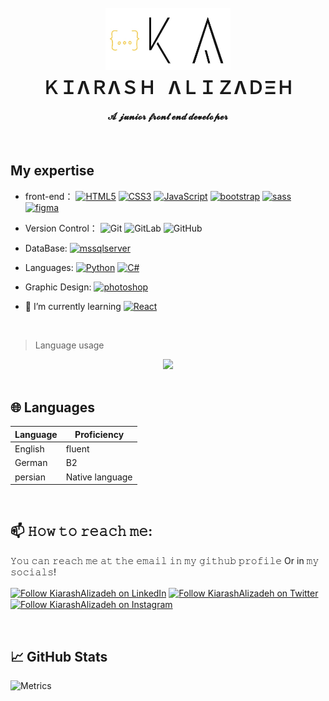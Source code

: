 <!--
**kiarashAlizadeh/kiarashAlizadeh** is a ✨ _special_ ✨ repository because its `README.md` (this file) appears on your GitHub profile.

Here are some ideas to get you started:

- 🔭 I’m currently working on ...
- 👯 I’m looking to collaborate on ...
- 🤔 I’m looking for help with ...
- 💬 Ask me about ...
- 😄 Pronouns: ...
- ⚡ Fun fact: ...
- 📫 How to reach me: Kiarash_Alizadeh@yahoo.com

<img alt="MySQL" src="https://img.shields.io/badge/mysql-%2300f.svg?style=for-the-badge&logo=mysql&logoColor=white" />
<img alt="jquery" src="https://img.shields.io/badge/jquery-%230769AD.svg?style=for-the-badge&logo=jquery&logoColor=white" />
<img alt="react" src="https://img.shields.io/badge/react-%2320232a.svg?style=for-the-badge&logo=react&logoColor=%2361DAFB" />
<img alt="Next JS" src="https://img.shields.io/badge/Next-black?style=for-the-badge&logo=next.js&logoColor=white" />
<img alt="TailwindCSS" src="https://img.shields.io/badge/tailwindcss-%2338B2AC.svg?style=for-the-badge&logo=tailwind-css&logoColor=white" />
<img alt="GraphQL" src="https://img.shields.io/badge/-GraphQL-E10098?style=for-the-badge&logo=graphql&logoColor=white" />
<img alt="TypeScript" src="https://img.shields.io/badge/typescript-%23007ACC.svg?style=for-the-badge&logo=typescript&logoColor=white" />
<img alt="PHP" src="https://img.shields.io/badge/php-%23777BB4.svg?style=for-the-badge&logo=php&logoColor=white" />
<a href="https://www.figma.com/" target="_blank" rel="noreferrer"> <img src="https://www.vectorlogo.zone/logos/figma/figma-icon.svg" alt="figma" width="40" height="40"/> </a>
<a href="https://git-scm.com/" target="blank"><img alt="Git" src="https://img.shields.io/badge/git-%23F05033.svg?style=for-the-badge&logo=git&logoColor=white" /></a>
<a href="https://wordpress.org/" target="blank"><img alt="WordPress" src="https://img.shields.io/badge/WordPress-%23117AC9.svg?style=for-the-badge&logo=WordPress&logoColor=white" /></a>

<a href="https://www.youtube.com/channel/UCyVGZFpVc6Xp4UhPybxR0vw">
    <img alt="YouTube" src="https://img.shields.io/badge/YouTube-%23FF0000.svg?style=for-the-badge&logo=YouTube&logoColor=white" />
</a>

### Languages 🌐

| Language      | Proficiency                                                               |
| ------------- | ------------------------------------------------------------------------- |
| English (duh) | C2 ([EFSET certified](https://www.efset.org/cert/5P5Pp1))                 |
| German        | B1 ([DSD Certificate](https://www.goethe.de/en/spr/kup/prf/prf/gb1.html)) |
| Czech         | Native language                                                           |


* GitHub stats:
<a href="https://github.com/anuraghazra/github-readme-stats">
  <img align="center" src="https://github-readme-stats-anuraghazra1.vercel.app/api?username=kiarashAlizadeh&show_icons=true&line_height=27&include_all_commits=true" alt="My github stats" />
</a>

## My social networks
<a href="https://t.me/kiarash_alizadeh" target="blank">
    <img alt="Telegram" src="https://img.shields.io/badge/Telegram-2CA5E0?style=for-the-badge&logo=telegram&logoColor=white" />
</a>
<a href="https://instagram.com/kiarash_alizadehh" target="blank">
    <img alt="Instagram" src="https://img.shields.io/badge/Instagram-%23E4405F.svg?style=for-the-badge&logo=Instagram&logoColor=white" />
</a>
<a href="https://twitter.com/kiarashAlizadeh" target="blank">
    <img align="center" src="https://raw.githubusercontent.com/rahuldkjain/github-profile-readme-generator/master/src/images/icons/Social/twitter.svg" alt="s" height="30" width="40" />
</a>

## GitHub activity
* The most languages I used in GitHub
<p><img align="center" src="https://github-readme-stats.vercel.app/api/top-langs?username=kiarashAlizadeh&show_icons=true&theme=merko&title_color=c7b8b8&locale=en&layout=compact" alt="KiarashAlizadeh" /></p>
 <br>

## 🔔 𝙼𝚢 𝙻𝚊𝚝𝚎𝚜𝚝 𝙶𝚒𝚝𝙷𝚞𝚋 𝙼𝚎𝚝𝚛𝚒𝚌𝚜
<a href="https://github.com/kiarashAlizadeh/kiarashAlizadeh">
  <img align="center" src="https://github-readme-stats.vercel.app/api/top-langs/?username=kiarashAlizadeh&hide=java,html,tex&title_color=ffffff&text_color=c9cacc&icon_color=2bbc8a&bg_color=1d1f21&langs_count=3" />
</a>
<a href="https://github.com/kiarashAlizadeh/kiarashAlizadeh">
  <img align="center" src="https://github-readme-stats.vercel.app/api?username=kiarashAlizadeh&show_icons=true&line_height=27&count_private=true&title_color=ffffff&text_color=c9cacc&icon_color=2bbc8a&bg_color=1d1f21" alt="Martin's GitHub Stats" />
</a>

<img align="right" src="https://github-readme-stats.vercel.app/api/top-langs?username=kiarashAlizadeh&show_icons=true&theme=merko&title_color=c7b8b8&locale=en&layout=compact" alt="KiarashAlizadeh" />

- DataBase:

, 𝓯𝓻𝓸𝓶 𝓘𝓻𝓪𝓷!

<a href="https://getbootstrap.com" target="_blank" rel="noreferrer"> <img src="https://raw.githubusercontent.com/devicons/devicon/master/icons/bootstrap/bootstrap-plain-wordmark.svg" alt="bootstrap" width="40" height="40"/> </a>

<a href="" target="_blank" rel="noreferrer"><img alt="" src="" /></a>
-->

<h1 align="center">
  <br>
  <a href=""><img src="./logo.PNG" alt="KiarashAlizadeh" width="200"></a>
  <br>
  ＫＩΛＲΛＳＨ &nbsp ΛＬＩＺΛＤΞＨ
</h1>

<h4 align="center"> 𝓐 𝓳𝓾𝓷𝓲𝓸𝓻 𝓯𝓻𝓸𝓷𝓽 𝓮𝓷𝓭 𝓭𝓮𝓿𝓮𝓵𝓸𝓹𝓮𝓻</h4>

 <br>
 
## My expertise

<p>
    
- front-end：
<a href="https://developer.mozilla.org/en-US/docs/Glossary/HTML5" target="blank"><img alt="HTML5" src="https://img.shields.io/badge/html5-%23E34F26.svg?style=flat-circle&logo=html5&logoColor=white" /></a>
<a href="https://developer.mozilla.org/en-US/docs/Web/CSS" target="blank"><img alt="CSS3" src="https://img.shields.io/badge/css3-%231572B6.svg?style=flat-circle&logo=css3&logoColor=white" /></a>
<a href="https://developer.mozilla.org/en-US/docs/Web/JavaScript" target="blank"><img alt="JavaScript" src="https://img.shields.io/badge/javascript-%23323330.svg?style=flat-circle&logo=javascript&logoColor=%23F7DF1E" /></a>
<a href="https://getbootstrap.com/" target="_blank" rel="noreferrer"><img alt="bootstrap" src="https://img.shields.io/badge/bootstrap-%23712cf9?style=flat-circle&logo=bootstrap&logoColor=white" /></a>
<a href="https://sass-lang.com/" target="_blank" rel="noreferrer"><img alt="sass" src="https://img.shields.io/badge/sass-%239b59b6?style=flat-circle&logo=sass&logoColor=white" /></a>
<a href="https://www.figma.com/" target="_blank" rel="noreferrer"><img alt="figma" src="https://img.shields.io/badge/figma-%23ff7675?style=flat-circle&logo=figma&logoColor=white" /></a>
    
- Version Control：
![Git](https://img.shields.io/badge/-Git-yellow?style=flat-circle&logo=git)
![GitLab](https://img.shields.io/badge/-GitLab-orange?style=flat-circle&logo=GitLab)
![GitHub](https://img.shields.io/badge/-GitHub-black?style=flat-circle&logo=GitHub)

- DataBase:
<a href="#" target="_blank" rel="noreferrer"><img alt="mssqlserver" src="https://img.shields.io/badge/Ms%20Sql%20Server-white?style=flat-circle&logo=microsoftsqlserver&logoColor=red" /></a>   
- Languages:
<a href="" target="_blank" rel="noreferrer"><img alt="Python" src="https://img.shields.io/badge/Python-yellow?style=flat-circle&logo=Python" /></a>
<a href="#" target="_blank" rel="noreferrer"><img alt="C#" src="https://img.shields.io/badge/c%23-%236914a6?style=flat-circle&logo=csharp&logoColor=white" /></a>
- Graphic Design:
<a href="https://www.adobe.com/products/photoshop.html" target="_blank" rel="noreferrer"><img alt="photoshop" src="https://img.shields.io/badge/Photoshop-%23001e36?style=flat-circle&logo=photoshop&logoColor=%2331a8ff" /></a>

- 🌱 I’m currently learning <a href="https://react.dev/" target="_blank" rel="noreferrer"><img alt="React" src="https://img.shields.io/badge/React-%23001e36?style=flat-circle&logo=React" /></a>
  
</p>
<br>

> Language usage

<div align="center">
    <img height="200px" src="https://github-readme-stats-api-holic-x.vercel.app/api/top-langs/?username=kiarashAlizadeh&theme=gruvbox_light&layout=compact"/>
</div>

<br>

## 🌐 Languages

| Language | Proficiency     |
| -------- | --------------- |
| English  | fluent          |
| German   | B2              |
| persian  | Native language |

 <br>

## 📫 𝙷𝚘𝚠 𝚝𝚘 𝚛𝚎𝚊𝚌𝚑 𝚖𝚎:

𝚈𝚘𝚞 𝚌𝚊𝚗 𝚛𝚎𝚊𝚌𝚑 𝚖𝚎 𝚊𝚝 𝚝𝚑𝚎 𝚎𝚖𝚊𝚒𝚕 𝚒𝚗 𝚖𝚢 𝚐𝚒𝚝𝚑𝚞𝚋 𝚙𝚛𝚘𝚏𝚒𝚕𝚎 Or in 𝚖𝚢 𝚜𝚘𝚌𝚒𝚊𝚕𝚜!

[<img src="https://raw.githubusercontent.com/Raymo111/Raymo111/master/socials/linkedin.png" height="40em" align="center" alt="Follow KiarashAlizadeh on LinkedIn" title="Follow KiarashAlizadeh on LinkedIn"/>](https://www.linkedin.com/in/kiarash-alizadeh-13319222b)
[<img src="https://raw.githubusercontent.com/Raymo111/Raymo111/master/socials/twitter.svg" height="40em" align="center" alt="Follow KiarashAlizadeh on Twitter" title="Follow KiarashAlizadeh on Twitter"/>](https://twitter.com/kiarashAlizadeh)
[<img src="https://raw.githubusercontent.com/Raymo111/Raymo111/master/socials/instagram.svg" height="40em" align="center" alt="Follow KiarashAlizadeh on Instagram" title="Follow KiarashAlizadeh on Instagram"/>](https://instagram.com/kiarash_alizadehh)

 <br>


## &#x1f4c8; GitHub Stats

![Metrics](https://metrics.lecoq.io/kiarashAlizadeh?template=classic&base.header=0&gists=1&lines=1&config.timezone=America%2FToronto)
